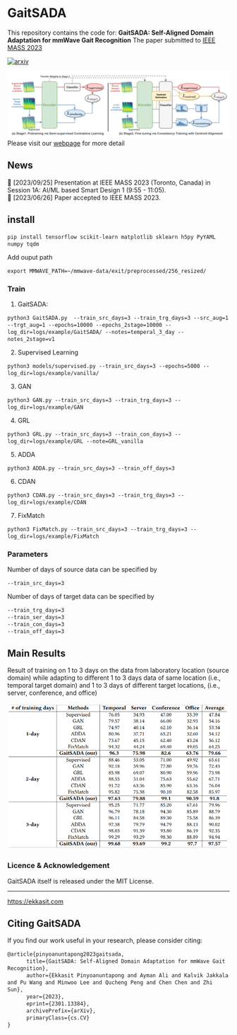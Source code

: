# GaitSADA
This repository contains the code for:
__GaitSADA: Self-Aligned Domain Adaptation for mmWave Gait Recognition__
The paper submitted to [IEEE MASS 2023](https://cis.temple.edu/ieeemass2023/index.html)

[![arxiv](https://img.shields.io/badge/arXiv:2301.13384-red)](https://arxiv.org/abs/2301.13384) 

![overall](assets/overall.png)
Please visit our [webpage](https://exitudio.github.io/GaitSADA) for more detail
## News
📢 [2023/09/25] Presentation at IEEE MASS 2023 (Toronto, Canada) in Session 1A: AI/ML based Smart Design 1 (9:55 - 11:05).  
📢 [2023/06/26] Paper accepted to IEEE MASS 2023.
## install
```
pip install tensorflow scikit-learn matplotlib sklearn h5py PyYAML numpy tqdm
```

Add ouput path
```
export MMWAVE_PATH=~/mmwave-data/exit/preprocessed/256_resized/
```

### Train

1. GaitSADA:
```
python3 GaitSADA.py  --train_src_days=3 --train_trg_days=3 --src_aug=1 --trgt_aug=1 --epochs=10000 --epochs_2stage=10000 --log_dir=logs/example/GaitSADA/ --notes=temperal_3_day --notes_2stage=v1
```

2. Supervised Learning
```
python3 models/supervised.py --train_src_days=3 --epochs=5000 --log_dir=logs/example/vanilla/
```

3. GAN
```
python3 GAN.py --train_src_days=3 --train_trg_days=3 --log_dir=logs/example/GAN
```

4. GRL
```
python3 GRL.py --train_src_days=3 --train_con_days=3 --log_dir=logs/example/GRL --note=GRL_vanilla
```

5. ADDA
```
python3 ADDA.py --train_src_days=3 --train_off_days=3 
```

6. CDAN
```
python3 CDAN.py --train_src_days=3 --train_trg_days=3 --log_dir=logs/example/CDAN
```

7. FixMatch
```
python3 FixMatch.py --train_src_days=3 --train_trg_days=3 --log_dir=logs/example/FixMatch
```

### Parameters
Number of days of source data can be specified by
```
--train_src_days=3
```

Number of days of target data can be specified by
```
--train_trg_days=3 
--train_ser_days=3
--train_con_days=3
--train_off_days=3
```
## Main Results
Result of training on 1 to 3 days on the data from laboratory location (source domain) while adapting to different 1 to 3 days data of same location (i.e., temporal target domain) and 1 to 3 days of different target locations, (i.e., server, conference, and office)

![table](assets/table.png)

<!-- #### 1 Day Result

|   Methods        | Temporal | Server | Conference | Office | Average |
|:-----------------|:---------|:-------|:-----------|:-------|:--------|
| Supervised       |   76.05  |   34.93|  47.00     |   33.39| 47.84   |
| GAN              |79.57     |38.14   |66.00       |32.93   |54.16    |
| GRL              |74.97     |40.14   |62.10       |36.14   |53.34    |
| ADDA             |80.96     |37.71   | 65.21      |32.60   |54.12    |
| CDAN             |73.67     | 45.15  | 62.40      |43.24   |56.12    |
| FixMatch         |94.32     | 44.24  | 69.40      |49.05   |64.25    |
|**GaitSADA (our)**|96.3      | 75.98  | 82.6       |63.76   |79.66    | -->

<!-- #### 2 Day Result
|   Methods        | Temporal | Server | Conference | Office | Average |
|:-----------------|:---------|:-------|:-----------|:-------|:--------|
| Supervised       |   88.46  |   53.05|  71.00     |   49.92| 65.61   | -->



### Licence & Acknowledgement
GaitSADA itself is released under the MIT License.

---

https://ekkasit.com

## <a name="GaitSADA">Citing GaitSADA</a>
If you find our work useful in your research, please consider citing:

```
@article{pinyoanuntapong2023gaitsada,
      title={GaitSADA: Self-Aligned Domain Adaptation for mmWave Gait Recognition}, 
      author={Ekkasit Pinyoanuntapong and Ayman Ali and Kalvik Jakkala and Pu Wang and Minwoo Lee and Qucheng Peng and Chen Chen and Zhi Sun},
      year={2023},
      eprint={2301.13384},
      archivePrefix={arXiv},
      primaryClass={cs.CV}
}
```


<!-- python3 ResnetVanilla_FixMatch_centroid.py  --train_src_days=3 --train_trg_days=3 --src_aug=1 --trgt_aug=1 --epochs=10000 --epochs_fixmatch=10000 --log_dir=logs/Baselines/paper/vanilla_fixMatch_centroid_softlabel_self_supervsied/ --notes=temperal_3_day --notes_fixmatch=v1



python3 ResnetAMCA_DomClas_GAN_Vanilla.py --train_src_days=3 --train_trg_days=3 --log_dir=logs/Baselines/paper/GAN
python3 ResnetAMCA_DomClas_GRL_Vanilla.py --train_src_days=3 --train_con_days=3 --log_dir=logs/Baselines/paper/GRL --note=GRL_vanilla
python3 ResnetADDA.py --train_src_days=3 --train_off_days=3 

python3 ResnetCDAN_2.py --train_src_days=3 --train_trg_days=3 --log_dir=logs/Baselines/paper/CDAN

python3 ResnetFixMatch.py --train_src_days=3 --train_trg_days=3 --log_dir=logs/Baselines/paper/FixMatch -->
